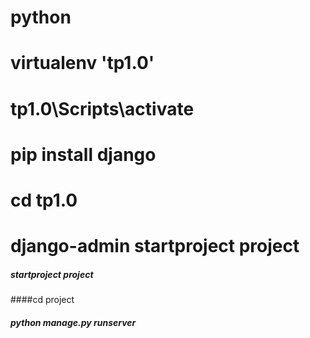 # python

# virtualenv 'tp1.0'

# tp1.0\Scripts\activate

# pip install django

# cd tp1.0

# django-admin startproject project

##### startproject project

 ####cd project

##### python manage.py runserver
